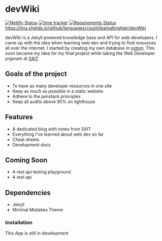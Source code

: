 
# devWiki

[![Netlify Status](https://api.netlify.com/api/v1/badges/3cec1781-706d-4988-91ee-ef812acdad22/deploy-status)](https://app.netlify.com/sites/hungry-swanson-efd6ad/deploys) [![time tracker](https://wakatime.com/badge/github/teamallnighter/devWiki.svg)](https://wakatime.com/badge/github/teamallnighter/devWiki) [![Requirements Status](https://requires.io/github/teamallnighter/devWiki/requirements.svg?branch=master)](https://requires.io/github/teamallnighter/devWiki/requirements/?branch=master) https://img.shields.io/github/languages/count/teamallnighter/devWiki

devWiki is a Jekyll powered knowledge base and API for web developers. I came up with the idea when learning web dev and trying to find resources all over the internet. I started by creating my own database in [notion](https://notion.io). This soon became my idea for my final project while taking the Web Developer prgoram at [SAIT](https://sait.ca)

## Goals of the project

- To have as many developer resources in one site
- Keep as much as possible in a static website
- Adhere to the jamstack principles 
- Keep all audits above 90% on lighthouse 

## Features

- A dedicated blog with notes from SAIT
- Everything I've learned about web dev so far
- Cheat sheets
- Development docs 


## Coming Soon

- A rest api testing playground 
- A rest api

## Dependencies

- Jekyll
- Minimal Mistakes Theme

### Installation

This App is still in development
